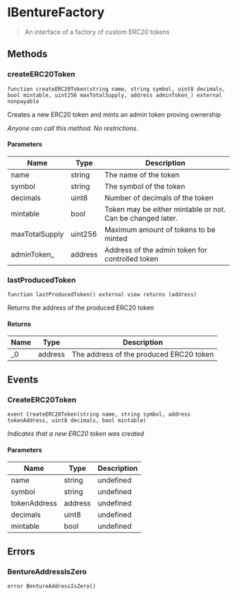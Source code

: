 # IBentureFactory



> An interface of a factory of custom ERC20 tokens





## Methods

### createERC20Token

```solidity
function createERC20Token(string name, string symbol, uint8 decimals, bool mintable, uint256 maxTotalSupply, address adminToken_) external nonpayable
```

Creates a new ERC20 token and mints an admin token proving ownership

*Anyone can call this method. No restrictions.*

#### Parameters

| Name | Type | Description |
|---|---|---|
| name | string | The name of the token |
| symbol | string | The symbol of the token |
| decimals | uint8 | Number of decimals of the token |
| mintable | bool | Token may be either mintable or not. Can be changed later. |
| maxTotalSupply | uint256 | Maximum amount of tokens to be minted |
| adminToken_ | address | Address of the admin token for controlled token |

### lastProducedToken

```solidity
function lastProducedToken() external view returns (address)
```

Returns the address of the produced ERC20 token




#### Returns

| Name | Type | Description |
|---|---|---|
| _0 | address | The address of the produced ERC20 token |



## Events

### CreateERC20Token

```solidity
event CreateERC20Token(string name, string symbol, address tokenAddress, uint8 decimals, bool mintable)
```



*Indicates that a new ERC20 token was created*

#### Parameters

| Name | Type | Description |
|---|---|---|
| name  | string | undefined |
| symbol  | string | undefined |
| tokenAddress  | address | undefined |
| decimals  | uint8 | undefined |
| mintable  | bool | undefined |



## Errors

### BentureAddressIsZero

```solidity
error BentureAddressIsZero()
```







